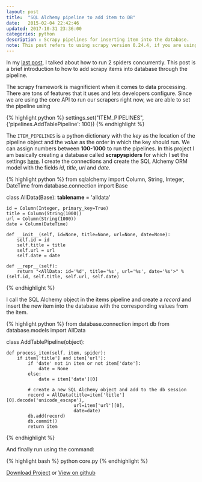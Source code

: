 ```yaml
---
layout: post
title:  "SQL Alchemy pipeline to add item to DB"
date:   2015-02-04 22:42:46
updated: 2017-10-31 23:36:00
categories: python
description : Scrapy pipelines for inserting item into the database.
note: This post refers to using scrapy version 0.24.4, if you are using a different version of scrapy then refer <a href="http://scrapy.readthedocs.org">scrapy docs</a> for more info.
---
```

In my [last post](http://kirankoduru.github.io/python/multiple-scrapy-spiders.html), I talked about how to run 2 spiders concurrently. This post is a brief introduction to how to add scrapy items into database through the pipeline.

The scrapy framework is magnificient when it comes to data processing. There are tons of features that it uses and lets developers configure. Since we are using the core API to run our scrapers right now, we are able to set the pipeline using

{% highlight python %}
settings.set("ITEM_PIPELINES", {'pipelines.AddTablePipeline': 100})
{% endhighlight %}

The `ITEM_PIPELINES` is a python dictionary with the _key_ as the location of the pipeline object and the _value_ as the order in which the key should run. We can assign numbers between __100-1000__ to run the pipelines. In this project I am basically creating a database called __scrapyspiders__ for which I set the settings [here](https://github.com/kirankoduru/scrapy-programmatically/blob/master/database/connection.py#L6-L9). I create the connections and create the SQL Alchemy ORM model with the fields _id_, _title_, _url_ and _date_.

{% highlight python %}
from sqlalchemy import Column, String, Integer, DateTime
from database.connection import Base

class AllData(Base):
    __tablename__ = 'alldata'

    id = Column(Integer, primary_key=True)
    title = Column(String(1000))
    url = Column(String(1000))
    date = Column(DateTime)

    def __init__(self, id=None, title=None, url=None, date=None):
        self.id = id
        self.title = title
        self.url = url
        self.date = date

    def __repr__(self):
        return "<AllData: id='%d', title='%s', url='%s', date='%s'>" % (self.id, self.title, self.url, self.date)
{% endhighlight %}

I call the SQL Alchemy object in the items pipeline and create a _record_ and insert the new item into the database with the corresponding values from the item.

{% highlight python %}
from database.connection import db
from database.models import AllData

class AddTablePipeline(object):

    def process_item(self, item, spider):
        if item['title'] and item['url']:
            if 'date' not in item or not item['date']:
                date = None
            else:
                date = item['date'][0]

            # create a new SQL Alchemy object and add to the db session
            record = AllData(title=item['title'][0].decode('unicode_escape'),
                             url=item['url'][0],
                             date=date)
            db.add(record)
            db.commit()
            return item

{% endhighlight %}

And finally run using the command:

{% highlight bash %}
python core.py
{% endhighlight %}

[Download Project](https://github.com/kirankoduru/scrapy-programmatically/archive/0b20f674da3e263c134dff34171aa63d26fd5868.zip) or [View on github](https://github.com/kirankoduru/scrapy-programmatically/archive/0b20f674da3e263c134dff34171aa63d26fd5868)
